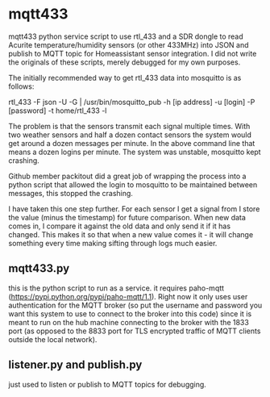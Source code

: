 # mqtt433
mqtt433 python service script to use rtl_433 and a SDR dongle to read Acurite temperature/humidity sensors (or other 433MHz) into JSON and publish to MQTT topic for Homeassistant sensor integration. I did not write the originals of these scripts, merely debugged for my own purposes.

The initially recommended way to get rtl_433 data into mosquitto is as follows:

rtl_433 -F json -U -G | /usr/bin/mosquitto_pub -h [ip address] -u [login] -P [password] -t home/rtl_433 -l

The problem is that the sensors transmit each signal multiple times.   With two weather sensors and half a dozen contact sensors the system would get around a dozen messages per minute.   In the above command line that means a dozen logins per minute.  The system was unstable, mosquitto kept crashing.

Github member packitout did a great job of wrapping the process into a python script that allowed the login to mosquitto to be maintained between messages, this stopped the crashing.

I have taken this one step further.   For each sensor I get a signal from I store the value (minus the timestamp) for future comparison.  When new data comes in, I compare it against the old data and only send it if it has changed.   This makes it so that when a new value comes it - it will change something every time making sifting through logs much easier.

## mqtt433.py
this is the python script to run as a service. it requires paho-mqtt (https://pypi.python.org/pypi/paho-mqtt/1.1). Right now it only uses user authentication for the MQTT broker (so put the username and password you want this system to use to connect to the broker into this code) since it is meant to run on the hub machine connecting to the broker with the 1833 port (as opposed to the 8833 port for TLS encrypted traffic of MQTT clients outside the local network).

## listener.py and publish.py
just used to listen or publish to MQTT topics for debugging.
